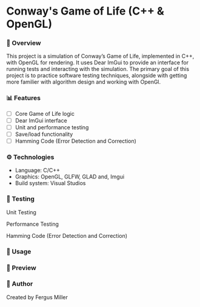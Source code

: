 # Conway's Game of Life (C++ & OpenGL)

### 🧬 Overview
This project is a simulation of Conway’s Game of Life, implemented in C++, with OpenGL for rendering.
It uses Dear ImGui to provide an interface for running tests and interacting with the simulation.
The primary goal of this project is to practice software testing techniques, alongside with getting more familier with algorithm design and working with OpenGl.
### 📊 Features
- [ ] Core Game of Life logic
- [ ] Dear ImGui interface
- [ ] Unit and performance testing
- [ ] Save/load functionality
- [ ] Hamming Code (Error Detection and Correction)

### ⚙️ Technologies
- Language: C/C++
- Graphics: OpenGL, GLFW, GLAD and, Imgui
- Build system: Visual Studios
### 🧪 Testing
Unit Testing

Performance Testing

Hamming Code (Error Detection and Correction)

### 🚀 Usage

### 📸 Preview

### 👤 Author
Created by Fergus Miller